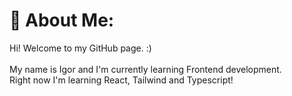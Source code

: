 # 💫 About Me:
Hi! Welcome to my GitHub page. :)<br><br>My name is Igor and I'm currently learning Frontend development. <br>Right now I'm learning React, Tailwind and Typescript!

